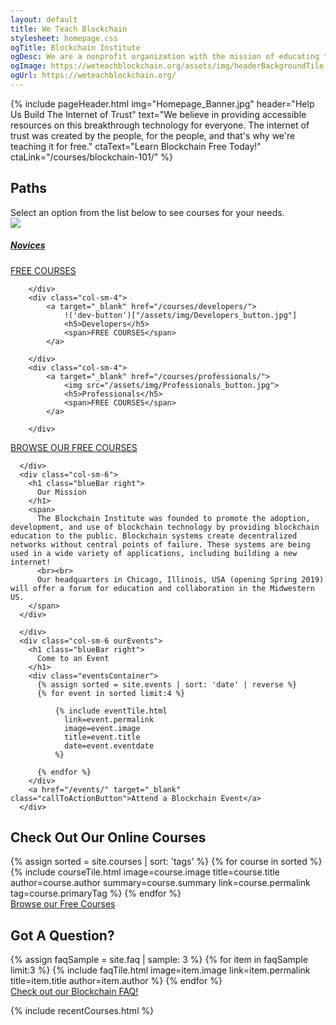 ```yaml
---
layout: default
title: We Teach Blockchain
stylesheet: homepage.css
ogTitle: Blockchain Institute
ogDesc: We are a nonprofit organization with the mission of educating the world on all things related to blockchain, cryptocurrency, and decentralized technology. Sign up for an in-person class or take a free online course today!
ogImage: https://weteachblockchain.org/assets/img/headerBackgroundTile.jpg
ogUrl: https://weteachblockchain.org/
---
```

<script>
  function bic_showMailChimp () {
    console.log('display mc triggered')
  }
</script>

{% include pageHeader.html 
	img="Homepage_Banner.jpg" 
	header="Help Us Build The Internet of Trust" 
	text="We believe in providing accessible resources on this breakthrough technology for everyone. The internet of trust was created by the people, for the people, and that's why we're teaching it for free." 
	ctaText="Learn Blockchain Free Today!" 
	ctaLink="/courses/blockchain-101/" 
%}


<section class="pathsList">
	<h1 class="hasColorTag teal">Paths</h1>
	<div class="row">
		<div class="col-sm-12">
			<span>
				Select an option from the list below to see courses for your needs. 
			</span>
		</div>
	</div>
	<div class="row pathButtons">
		<div class="col-sm-4">
			<a target="_blank" href="/courses/novice/">
				<img src="/assets/img/Novice_button.jpg">
                <h5>Novices</h5>
                <span>FREE COURSES</span>
			</a>

		</div>
		<div class="col-sm-4">
			<a target="_blank" href="/courses/developers/">
                !('dev-button')["/assets/img/Developers_button.jpg"]
				<h5>Developers</h5>
                <span>FREE COURSES</span>
			</a>
			
		</div>
		<div class="col-sm-4">
			<a target="_blank" href="/courses/professionals/">
				<img src="/assets/img/Professionals_button.jpg">
				<h5>Professionals</h5>
                <span>FREE COURSES</span>
			</a>
			
		</div>
		
  </div>
  <div class="row ctaCenter">
    <a href="/courses/" target="_blank" class="callToActionButton">BROWSE OUR FREE COURSES</a>
  </div>
</section>

<section class="ourMission">
  <div class="row">
      <div class="col-sm-6 hpMission" style="background:url(/assets/img/Homepage_Mission.jpg);background-size:cover;background-position:center;">

      </div>
      <div class="col-sm-6">
        <h1 class="blueBar right">
          Our Mission
        </h1>
        <span>
          The Blockchain Institute was founded to promote the adoption, development, and use of blockchain technology by providing blockchain education to the public. Blockchain systems create decentralized networks without central points of failure. These systems are being used in a wide variety of applications, including building a new internet!
          <br><br>
          Our headquarters in Chicago, Illinois, USA (opening Spring 2019) will offer a forum for education and collaboration in the Midwestern US. 
        </span>
      </div>
  </div>
</section>

<section class="events" style="background:url(/assets/img/Homepage_Events.jpg);background-size:cover;background-position:center;">
  <div class="row">
      <div class="col-sm-6">

      </div>
      <div class="col-sm-6 ourEvents">
        <h1 class="blueBar right">
          Come to an Event
        </h1>
        <div class="eventsContainer">
          {% assign sorted = site.events | sort: 'date' | reverse %}
          {% for event in sorted limit:4 %}
  
              {% include eventTile.html
                link=event.permalink 
                image=event.image 
                title=event.title 
                date=event.eventdate
              %}
  
          {% endfor %}
        </div>
        <a href="/events/" target="_blank" class="callToActionButton">Attend a Blockchain Event</a>
      </div>
  </div>
</section>

<section class="onlineCourses blueDivider">
  <div class="row">
    <h1>Check Out Our Online Courses</h1>
    <div class="coursesThumbnailContainer"> 
      {% assign sorted = site.courses | sort: 'tags' %}
      {% for course in sorted %}
        {% include courseTile.html 
          image=course.image
          title=course.title 
          author=course.author 
          summary=course.summary 
          link=course.permalink 
          tag=course.primaryTag	
        %}
      {% endfor %}
    </div>
    <a href="/courses/" target="_blank" class="callToActionButton">Browse our Free Courses</a>
  </div>
</section>


<section class="faq">
  <div class="row">
    <h1 class="redBar">Got A Question?</h1>
    <div class="faqThumbnailContainer"> 
      {% assign faqSample = site.faq | sample: 3 %}
      {% for item in faqSample limit:3 %}
        {% include faqTile.html 
          image=item.image
          link=item.permalink
          title=item.title
          author=item.author
        %}
      {% endfor %}
    </div>
    <a href="/faq/" target="_blank" class="callToActionButton">Check out our Blockchain FAQ!</a>
  </div>
</section>

<!-- Testimonials go here -->

<!-- Recent tweets integration goes here -->

{% include recentCourses.html %}
